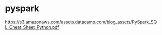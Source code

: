 # pyspark
https://s3.amazonaws.com/assets.datacamp.com/blog_assets/PySpark_SQL_Cheat_Sheet_Python.pdf
